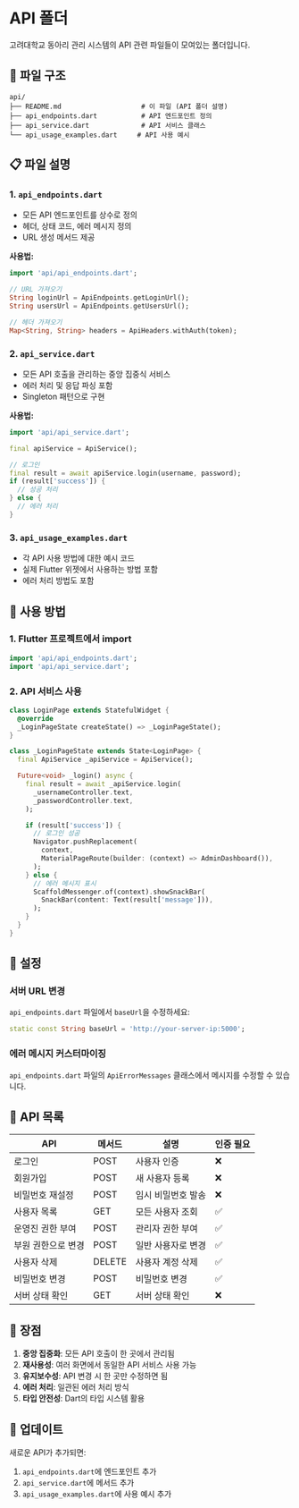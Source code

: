 # API 폴더

고려대학교 동아리 관리 시스템의 API 관련 파일들이 모여있는 폴더입니다.

## 📁 파일 구조

```
api/
├── README.md                    # 이 파일 (API 폴더 설명)
├── api_endpoints.dart           # API 엔드포인트 정의
├── api_service.dart             # API 서비스 클래스
└── api_usage_examples.dart     # API 사용 예시
```

## 📋 파일 설명

### 1. `api_endpoints.dart`
- 모든 API 엔드포인트를 상수로 정의
- 헤더, 상태 코드, 에러 메시지 정의
- URL 생성 메서드 제공

**사용법:**
```dart
import 'api/api_endpoints.dart';

// URL 가져오기
String loginUrl = ApiEndpoints.getLoginUrl();
String usersUrl = ApiEndpoints.getUsersUrl();

// 헤더 가져오기
Map<String, String> headers = ApiHeaders.withAuth(token);
```

### 2. `api_service.dart`
- 모든 API 호출을 관리하는 중앙 집중식 서비스
- 에러 처리 및 응답 파싱 포함
- Singleton 패턴으로 구현

**사용법:**
```dart
import 'api/api_service.dart';

final apiService = ApiService();

// 로그인
final result = await apiService.login(username, password);
if (result['success']) {
  // 성공 처리
} else {
  // 에러 처리
}
```

### 3. `api_usage_examples.dart`
- 각 API 사용 방법에 대한 예시 코드
- 실제 Flutter 위젯에서 사용하는 방법 포함
- 에러 처리 방법도 포함

## 🚀 사용 방법

### 1. Flutter 프로젝트에서 import
```dart
import 'api/api_endpoints.dart';
import 'api/api_service.dart';
```

### 2. API 서비스 사용
```dart
class LoginPage extends StatefulWidget {
  @override
  _LoginPageState createState() => _LoginPageState();
}

class _LoginPageState extends State<LoginPage> {
  final ApiService _apiService = ApiService();

  Future<void> _login() async {
    final result = await _apiService.login(
      _usernameController.text,
      _passwordController.text,
    );

    if (result['success']) {
      // 로그인 성공
      Navigator.pushReplacement(
        context,
        MaterialPageRoute(builder: (context) => AdminDashboard()),
      );
    } else {
      // 에러 메시지 표시
      ScaffoldMessenger.of(context).showSnackBar(
        SnackBar(content: Text(result['message'])),
      );
    }
  }
}
```

## 🔧 설정

### 서버 URL 변경
`api_endpoints.dart` 파일에서 `baseUrl`을 수정하세요:

```dart
static const String baseUrl = 'http://your-server-ip:5000';
```

### 에러 메시지 커스터마이징
`api_endpoints.dart` 파일의 `ApiErrorMessages` 클래스에서 메시지를 수정할 수 있습니다.

## 📝 API 목록

| API | 메서드 | 설명 | 인증 필요 |
|-----|--------|------|-----------|
| 로그인 | POST | 사용자 인증 | ❌ |
| 회원가입 | POST | 새 사용자 등록 | ❌ |
| 비밀번호 재설정 | POST | 임시 비밀번호 발송 | ❌ |
| 사용자 목록 | GET | 모든 사용자 조회 | ✅ |
| 운영진 권한 부여 | POST | 관리자 권한 부여 | ✅ |
| 부원 권한으로 변경 | POST | 일반 사용자로 변경 | ✅ |
| 사용자 삭제 | DELETE | 사용자 계정 삭제 | ✅ |
| 비밀번호 변경 | POST | 비밀번호 변경 | ✅ |
| 서버 상태 확인 | GET | 서버 상태 확인 | ❌ |

## 🎯 장점

1. **중앙 집중화**: 모든 API 호출이 한 곳에서 관리됨
2. **재사용성**: 여러 화면에서 동일한 API 서비스 사용 가능
3. **유지보수성**: API 변경 시 한 곳만 수정하면 됨
4. **에러 처리**: 일관된 에러 처리 방식
5. **타입 안전성**: Dart의 타입 시스템 활용

## 🔄 업데이트

새로운 API가 추가되면:
1. `api_endpoints.dart`에 엔드포인트 추가
2. `api_service.dart`에 메서드 추가
3. `api_usage_examples.dart`에 사용 예시 추가

